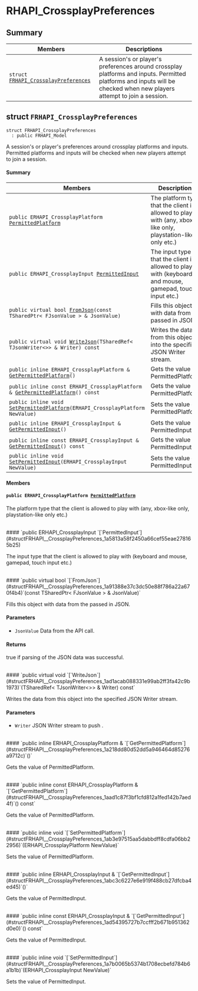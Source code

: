 # RHAPI_CrossplayPreferences <a id="group__RHAPI__CrossplayPreferences"></a>

## Summary

 Members                        | Descriptions                                
--------------------------------|---------------------------------------------
`struct `[`FRHAPI_CrossplayPreferences`](#structFRHAPI__CrossplayPreferences) | A session&#39;s or player&#39;s preferences around crossplay platforms and inputs. Permitted platforms and inputs will be checked when new players attempt to join a session.

## struct `FRHAPI_CrossplayPreferences` <a id="structFRHAPI__CrossplayPreferences"></a>

```
struct FRHAPI_CrossplayPreferences
  : public FRHAPI_Model
```

A session&#39;s or player&#39;s preferences around crossplay platforms and inputs. Permitted platforms and inputs will be checked when new players attempt to join a session.

#### Summary

 Members                        | Descriptions                                
--------------------------------|---------------------------------------------
`public ERHAPI_CrossplayPlatform `[`PermittedPlatform`](#structFRHAPI__CrossplayPreferences_1a647bcd2529106e841d692fb555865051) | The platform type that the client is allowed to play with (any, xbox-like only, playstation-like only etc.)
`public ERHAPI_CrossplayInput `[`PermittedInput`](#structFRHAPI__CrossplayPreferences_1a5813a58f2450a66cef55eae278165b25) | The input type that the client is allowed to play with (keyboard and mouse, gamepad, touch input etc.)
`public virtual bool `[`FromJson`](#structFRHAPI__CrossplayPreferences_1a91388e37c3dc50e88f786a22a670f4b4)`(const TSharedPtr< FJsonValue > & JsonValue)` | Fills this object with data from the passed in JSON.
`public virtual void `[`WriteJson`](#structFRHAPI__CrossplayPreferences_1ad1acab088331e99ab2ff3fa42c9b1973)`(TSharedRef< TJsonWriter<>> & Writer) const` | Writes the data from this object into the specified JSON Writer stream.
`public inline ERHAPI_CrossplayPlatform & `[`GetPermittedPlatform`](#structFRHAPI__CrossplayPreferences_1a218dd80d52dd5a946464d85276a9712c)`()` | Gets the value of PermittedPlatform.
`public inline const ERHAPI_CrossplayPlatform & `[`GetPermittedPlatform`](#structFRHAPI__CrossplayPreferences_1aad1c87f3bf1cfd812a1fed142b7aed4f)`() const` | Gets the value of PermittedPlatform.
`public inline void `[`SetPermittedPlatform`](#structFRHAPI__CrossplayPreferences_1ab3e97515aa5dabbdff8cdfa06bb22956)`(ERHAPI_CrossplayPlatform NewValue)` | Sets the value of PermittedPlatform.
`public inline ERHAPI_CrossplayInput & `[`GetPermittedInput`](#structFRHAPI__CrossplayPreferences_1abc3c6227e6e919f488cb27dfcba4ed45)`()` | Gets the value of PermittedInput.
`public inline const ERHAPI_CrossplayInput & `[`GetPermittedInput`](#structFRHAPI__CrossplayPreferences_1ad54395727b7ccfff2b671b951362d0e0)`() const` | Gets the value of PermittedInput.
`public inline void `[`SetPermittedInput`](#structFRHAPI__CrossplayPreferences_1a7b0065b5374b1708ecbefd784b6a1b1b)`(ERHAPI_CrossplayInput NewValue)` | Sets the value of PermittedInput.

#### Members

#### `public ERHAPI_CrossplayPlatform `[`PermittedPlatform`](#structFRHAPI__CrossplayPreferences_1a647bcd2529106e841d692fb555865051) <a id="structFRHAPI__CrossplayPreferences_1a647bcd2529106e841d692fb555865051"></a>

The platform type that the client is allowed to play with (any, xbox-like only, playstation-like only etc.)

<br>
#### `public ERHAPI_CrossplayInput `[`PermittedInput`](#structFRHAPI__CrossplayPreferences_1a5813a58f2450a66cef55eae278165b25) <a id="structFRHAPI__CrossplayPreferences_1a5813a58f2450a66cef55eae278165b25"></a>

The input type that the client is allowed to play with (keyboard and mouse, gamepad, touch input etc.)

<br>
#### `public virtual bool `[`FromJson`](#structFRHAPI__CrossplayPreferences_1a91388e37c3dc50e88f786a22a670f4b4)`(const TSharedPtr< FJsonValue > & JsonValue)` <a id="structFRHAPI__CrossplayPreferences_1a91388e37c3dc50e88f786a22a670f4b4"></a>

Fills this object with data from the passed in JSON.

#### Parameters
* `JsonValue` Data from the API call.

#### Returns
true if parsing of the JSON data was successful.

<br>
#### `public virtual void `[`WriteJson`](#structFRHAPI__CrossplayPreferences_1ad1acab088331e99ab2ff3fa42c9b1973)`(TSharedRef< TJsonWriter<>> & Writer) const` <a id="structFRHAPI__CrossplayPreferences_1ad1acab088331e99ab2ff3fa42c9b1973"></a>

Writes the data from this object into the specified JSON Writer stream.

#### Parameters
* `Writer` JSON Writer stream to push .

<br>
#### `public inline ERHAPI_CrossplayPlatform & `[`GetPermittedPlatform`](#structFRHAPI__CrossplayPreferences_1a218dd80d52dd5a946464d85276a9712c)`()` <a id="structFRHAPI__CrossplayPreferences_1a218dd80d52dd5a946464d85276a9712c"></a>

Gets the value of PermittedPlatform.

<br>
#### `public inline const ERHAPI_CrossplayPlatform & `[`GetPermittedPlatform`](#structFRHAPI__CrossplayPreferences_1aad1c87f3bf1cfd812a1fed142b7aed4f)`() const` <a id="structFRHAPI__CrossplayPreferences_1aad1c87f3bf1cfd812a1fed142b7aed4f"></a>

Gets the value of PermittedPlatform.

<br>
#### `public inline void `[`SetPermittedPlatform`](#structFRHAPI__CrossplayPreferences_1ab3e97515aa5dabbdff8cdfa06bb22956)`(ERHAPI_CrossplayPlatform NewValue)` <a id="structFRHAPI__CrossplayPreferences_1ab3e97515aa5dabbdff8cdfa06bb22956"></a>

Sets the value of PermittedPlatform.

<br>
#### `public inline ERHAPI_CrossplayInput & `[`GetPermittedInput`](#structFRHAPI__CrossplayPreferences_1abc3c6227e6e919f488cb27dfcba4ed45)`()` <a id="structFRHAPI__CrossplayPreferences_1abc3c6227e6e919f488cb27dfcba4ed45"></a>

Gets the value of PermittedInput.

<br>
#### `public inline const ERHAPI_CrossplayInput & `[`GetPermittedInput`](#structFRHAPI__CrossplayPreferences_1ad54395727b7ccfff2b671b951362d0e0)`() const` <a id="structFRHAPI__CrossplayPreferences_1ad54395727b7ccfff2b671b951362d0e0"></a>

Gets the value of PermittedInput.

<br>
#### `public inline void `[`SetPermittedInput`](#structFRHAPI__CrossplayPreferences_1a7b0065b5374b1708ecbefd784b6a1b1b)`(ERHAPI_CrossplayInput NewValue)` <a id="structFRHAPI__CrossplayPreferences_1a7b0065b5374b1708ecbefd784b6a1b1b"></a>

Sets the value of PermittedInput.

<br>

